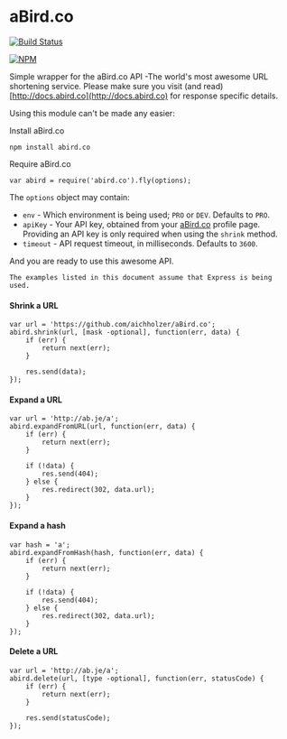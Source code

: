aBird.co
===============

[![Build Status](https://travis-ci.org/aichholzer/aBird.co.svg)](https://travis-ci.org/aichholzer/aBird.co)

[![NPM](https://nodei.co/npm/abird.co.png)](https://nodei.co/npm/abird.co/)

Simple wrapper for the aBird.co API -The world's most awesome URL shortening service. Please make sure you visit (and read) [http://docs.abird.co](http://docs.abird.co) for response specific details.

Using this module can't be made any easier:

Install aBird.co

```
npm install abird.co
```

Require aBird.co

```
var abird = require('abird.co').fly(options);
```

The `options` object may contain:

* `env` - Which environment is being used; `PRO` or `DEV`. Defaults to `PRO`.
* `apiKey` - Your API key, obtained from your [aBird.co](https://account.aBird.co) profile page. Providing an API key is only required when using the `shrink` method.
* `timeout` - API request timeout, in milliseconds. Defaults to `3600`. 


And you are ready to use this awesome API.

```
The examples listed in this document assume that Express is being used.
```

#### Shrink a URL

```
var url = 'https://github.com/aichholzer/aBird.co';
abird.shrink(url, [mask -optional], function(err, data) {
	if (err) {
		return next(err);
	}

	res.send(data);
});
```


#### Expand a URL

```
var url = 'http://ab.je/a';
abird.expandFromURL(url, function(err, data) {
	if (err) {
		return next(err);
	}

	if (!data) {
		res.send(404);
	} else {
		res.redirect(302, data.url);
	}
});
```


#### Expand a hash

```
var hash = 'a';
abird.expandFromHash(hash, function(err, data) {
	if (err) {
		return next(err);
	}

	if (!data) {
		res.send(404);
	} else {
		res.redirect(302, data.url);
	}
});
```


#### Delete a URL

```
var url = 'http://ab.je/a';
abird.delete(url, [type -optional], function(err, statusCode) {
	if (err) {
		return next(err);
	}

	res.send(statusCode);
});
```














